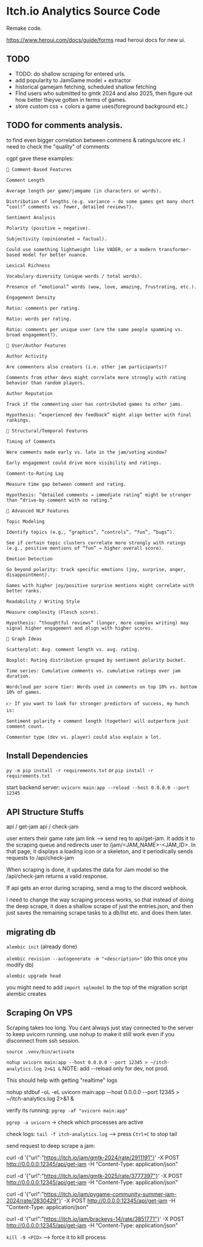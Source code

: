 # Itch.io Analytics Source Code

Remake code.

https://www.heroui.com/docs/guide/forms read heroui docs for new ui.


## TODO

- TODO: do shallow scraping for entered urls.
- add popularity to JamGame model + extractor
- historical gamejam fetching, scheduled shallow fetching
- Fİnd users who submitted to gmtk 2024 and also 2025, then figure out how better theyve gotten in terms of games.
- store custom css + colors a game uses(foreground background etc.)

## TODO for comments analysis.
to find even bigger correlation between commens & ratings/score etc. I need to check the "quality" of comments

cgpt gave these examples:
```
🔹 Comment-Based Features

Comment Length

Average length per game/jamgame (in characters or words).

Distribution of lengths (e.g. variance — do some games get many short “cool!” comments vs. fewer, detailed reviews?).

Sentiment Analysis

Polarity (positive ↔ negative).

Subjectivity (opinionated ↔ factual).

Could use something lightweight like VADER, or a modern transformer-based model for better nuance.

Lexical Richness

Vocabulary diversity (unique words / total words).

Presence of “emotional” words (wow, love, amazing, frustrating, etc.).

Engagement Density

Ratio: comments per rating.

Ratio: words per rating.

Ratio: comments per unique user (are the same people spamming vs. broad engagement?).

🔹 User/Author Features

Author Activity

Are commenters also creators (i.e. other jam participants)?

Comments from other devs might correlate more strongly with rating behavior than random players.

Author Reputation

Track if the commenting user has contributed games to other jams.

Hypothesis: “experienced dev feedback” might align better with final rankings.

🔹 Structural/Temporal Features

Timing of Comments

Were comments made early vs. late in the jam/voting window?

Early engagement could drive more visibility and ratings.

Comment-to-Rating Lag

Measure time gap between comment and rating.

Hypothesis: “detailed comments → immediate rating” might be stronger than “drive-by comment with no rating.”

🔹 Advanced NLP Features

Topic Modeling

Identify topics (e.g., “graphics”, “controls”, “fun”, “bugs”).

See if certain topic clusters correlate more strongly with ratings (e.g., positive mentions of “fun” → higher overall score).

Emotion Detection

Go beyond polarity: track specific emotions (joy, surprise, anger, disappointment).

Games with higher joy/positive surprise mentions might correlate with better ranks.

Readability / Writing Style

Measure complexity (Flesch score).

Hypothesis: “thoughtful reviews” (longer, more complex writing) may signal higher engagement and align with higher scores.

🔹 Graph Ideas

Scatterplot: Avg. comment length vs. avg. rating.

Boxplot: Rating distribution grouped by sentiment polarity bucket.

Time series: Cumulative comments vs. cumulative ratings over jam duration.

Wordcloud per score tier: Words used in comments on top 10% vs. bottom 10% of games.

👉 If you want to look for stronger predictors of success, my hunch is:

Sentiment polarity + comment length (together) will outperform just comment count.

Commenter type (dev vs. player) could also explain a lot.

```





## Install Dependencies

`py -m pip install -r requirements.txt` or `pip install -r requirements.txt`

start backend server:
`uvicorn main:app --reload --host 0.0.0.0 --port 12345`

## API Structure Stuffs

api / get-jam
api / check-jam

user enters their game rate jam link --> send req to api/get-jam. It adds it to the scraping queue and redirects user to /jam/<JAM_NAME>-<JAM_ID>. In that page, it displays a loading icon or a skeleton, and it periodically sends requests to /api/check-jam

When scraping is done, it updates the data for Jam model so the /api/check-jam returns a valid response.

If api gets an error during scraping, send a msg to the discord webhook.

I need to change the way scraping process works, so that instead of doing the deep scrape, it does a shallow scrape of just the entries.json, and then just saves the remaining scrape tasks to a db/list etc. and does them later.

## migrating db

`alembic init` (already done)

`alembic revision --autogenerate -m "<description>"`  (do this once you modify db)

`alembic upgrade head`  

you might need to add `import sqlmodel` to the top of the migration script alembic creates

## Scraping On VPS

Scraping takes too long. You cant always just stay connected to the server to keep uvicorn running. use nohup to make it still work even if you disconnect from ssh session.

`source .venv/bin/activate`

`nohup uvicorn main:app --host 0.0.0.0 --port 12345 > ~/itch-analytics.log 2>&1 &`
NOTE: add --reload only for dev, not prod.


This should help with getting "realtime" logs

nohup stdbuf -oL -eL uvicorn main:app --host 0.0.0.0 --port 12345 > ~/itch-analytics.log 2>&1 &



verify its running: `pgrep -af "uvicorn main:app"`

`pgrep -a uvicorn` -> check which processes are active

check logs: `tail -f itch-analytics.log` --> press `Ctrl+C` to stop tail

send request to deep scrape a jam:

curl -d '{"url":"https://itch.io/jam/gmtk-2024/rate/2911191"}' -X POST http://0.0.0.0:12345/api/get-jam -H "Content-Type: application/json"

curl -d '{"url":"https://itch.io/jam/gmtk-2025/rate/3777397"}' -X POST http://0.0.0.0:12345/api/get-jam -H "Content-Type: application/json"

curl -d '{"url":"https://itch.io/jam/pygame-community-summer-jam-2024/rate/2830429"}' -X POST http://0.0.0.0:12345/api/get-jam -H "Content-Type: application/json"

curl -d '{"url":"https://itch.io/jam/brackeys-14/rate/3851771"}' -X POST http://0.0.0.0:12345/api/get-jam -H "Content-Type: application/json"

`kill -9 <PID>` --> force it to kill process

